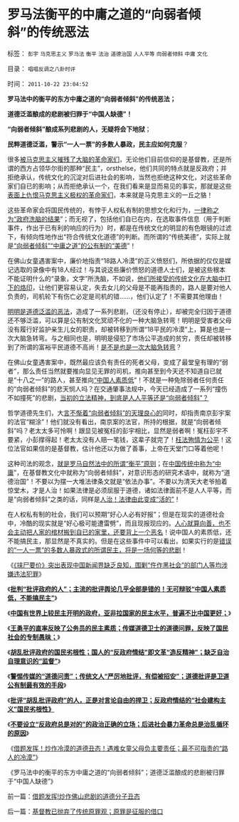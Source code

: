 # 罗马法衡平的中庸之道的“向弱者倾斜”的传统恶法

标签： `彭宇` `马克思主义` `罗马法` `衡平` `法治` `道德治国` `人人平等` `向弱者倾斜` `中庸` `文化` 

目录： `唱唱反调之八卦时评`

时间： `2011-10-22 23:04:52`

**罗马法中的衡平的东方中庸之道的“向弱者倾斜”的传统恶法；**

**道德泛滥酿成的悲剧被归罪于“中国人缺德”！**

**“向弱者倾斜”酿成系列悲剧的人，无疑将会下地狱**；

**民粹道德泛滥，警示“一人一票”的多数人暴政，民主应如何克服**？

很多[被马克思主义摧残了大脑的革命家们](../../../2010/5/14/唯恐天下不乱的革命家.md)，无论他们目前信仰的是基督教，还是所谓的西方占领华尔街的那种“民主”，orsthelse，他们共同的特点就是反政府；并拒绝承认，传统文化的沉淀对后进社会的影响，当然也拒绝这种文化，对这些革命家们自已的影响；从而拒绝承认一个，在我们看来是显而易见的事实，那就是这些[表面上仇恨马克思主义极权的革命家们](../../../2009/5/17/民主价值观不能持有政治野心.md)，本来就是马克思主义的一丘之貉！

这些革命家会将国民传统的，有悖于人权私有制的思想文化和行为，[一律称之为“政府洗脑的结果](../../../2010/7/22/每个人要对自已负责，就要对自已的愚蠢轻信负责；.md)”；而无视了，包括他们自已在内，在选取事件信息（用于判断事件，作出于已有利的响应的行为）时，都是在传统文化的明显的有色眼镜的过滤下，有倾向性地作出“符合传统文化道德”的判断。而所谓的“传统美德”，实际上就是[“向弱者倾斜”“中庸之道”的公有制的“美德](../../../2009/8/24/中庸枉法,惩善扬恶,坏事做尽.md)”！

在佛山女童遇害案中，廉价地指责“18路人冷漠”的正义愤怒们，所依据的仅仅是媒记选取的录像中有18人经过！与其说这些廉价愤怒的道德人士们，是被这些根本不能证明什么的“录象，文字”所洗脑，不如说，[他们所接受的传统文化在大脑中打下的烙印](../../../2010/10/11/五四皮之不存毛将安附.md)，让他们更容易认定，失去女儿的父母是不能再指责的，路人是要对他人负责的，司机轮下有伤亡必定是司机的错……，他们认定了！不需要其他理由！

[明明是道德泛滥的恶法](../../../2010/7/11/中西方传统文化愚昧落后目录.md)，造成了一系列悲剧，（还没有停止），却被完全归因于道德还不够泛滥，可以算是公有制文化冥顽不化的一种大脑急转弯！明明是受害者父母没有履行好监护亲生儿女的职责，却被转移到所谓“18平民的冷漠”上，算是也是一次大脑急转弯。与之相同也是，明明是侵犯了市场公平造成的贫穷，责任却被转移到了所谓的富裕平民道德不高尚！[是不是也是一次大脑急转弯](../../../2011/10/16/阶级斗争中的大脑急转弯，攻击无权的小平民.md)？

在佛山女童遇害案中，既然最应该负有责任的死者父母，变成了最堂皇有理的“弱者”，那么责任当然就要推向显见无罪的司机，推向甚至到今天还不知道自已就是“十八之一”的路人，甚至推向[“中国人素质低](../../../2011/8/13/批评“批评政府的人”.md)”！不就是一种免除弱者任何责任的“向弱者倾斜”的悲天悯人吗？在交通肇事法规中，今天已经造成了一系列“撞伤不如撞死”的悲剧，[当初的立法精神，到底是人人平等还是“向弱者倾斜”？](../../../2010/12/27/文革“知识越多越反动”错在那里？.md)

哲学道德先生们，大[言不惭着“向弱者倾斜”的天理良心的](http://hi.baidu.com/darthchn/blog/item/e35371948a360a42d1135e84.html)同时，却指责南京彭宇案的法官“糊涂”！他们就没有看出，南京案的法官，所持的根据，就是“向弱者倾斜”吗？老太太多可怜啊！跟显见被冤枉的彭宇相比，显然是弱者啊！冤枉彭宇不要紧，小彭撑得起！老太太没有人赔一笔钱，这辈子就完了！[枉法殉情为公平](../../../2011/1/23/中国自古无“无辜”和申肖克的救渎.md)！这位法官如果信的是基督教，估计他还以为做了善事，上帝在天堂门口等着他呢！

这种司法的观念，[就是罗马自然法中的所谓“衡平”原则](../../../2011/1/6/“均衡经济学”是伪科学，租值和租值耗散.md)；在[中国传统中称为“中庸](../../../2010/1/13/中庸者不可能是民主人.md)”，在基督教文化中就称为“向弱者倾斜”，对意识形态的研究术语中，就称为“道德治国”！不要以为摆一大堆法律条文就是“依法办事”。不要以为清天大老爷拍着惊堂木，才是人治！如果法律是必须屈服于道德，诸如法律面前不是人人平等，而是“向弱者倾斜”之类的话，同样是[人治！法律由此变成“活的”](../../../2009/8/24/法见二纲之中庸枉法.md)！

在人权私有制的社会，我们可以预期“好心人必有好报”；但是在现实的道德社会中，冷酷的现实就是“好心极可能遭雷劈”，而且现报现应的。[人心就算向善，也不会主动把人家的棺材搬到自已的家里，还要背上一个恶名](../../../2009/9/3/穷穷相报何时了！弱者知多少！.md)！说中国人的素质低，还不能搞民主，那显然是不真实的。但是在这些事件中可以看出，如果实行的是[错误的“一人一票”的多数人暴政式的所谓民主，将是一场何等的悲剧](../../../2010/3/3/为什么历史治乱循环总是不息更残暴？.md)！

《[《挟尸要价》突出表现中国新闻界缺乏良知，围剿“仵作黑社会”的部门人等均涉嫌违法犯罪](../../../2010/8/26/刊登无良照《挟尸要价》涉嫌违法犯罪.md)》

《[**批判“批评政府的人”；主流的批评舆论几乎全部是错的！无可辩驳“中国人素质低，不能搞民主”**](../../../2011/8/13/批评“批评政府的人”.md)》

《[**中国有世界上较民主开明的政府，亚非拉国家的民主水平，普遍不比中国更好；**](../../../2011/8/13/中国在世界上相对民主和开明.md)》

《[**王勇平的直率反映了公务员的民主素质；传媒道德卫士的道德问罪，反映了国民社会的专制愚昧；**](../../../2011/8/15/王勇平直率“反正我信了”难道有错吗？.md)》

《[**胡乱批评政府的国民劣根性；国人的“反政府情结”即文革“造反精神”；缺乏自治自理意识的“监督”**](../../../2011/8/15/胡乱批评政府的国民劣根性.md)》

《[**警惕传媒的“道德问责”；传统文人“严厉地批评，有偿被招安”；道德批评是卫道公有制最有效的手段**](../../../2011/8/16/警惕传媒的“道德问罪”的良心生意经.md)》

《[**批评“胡乱批评政府”的人，正是对言论自由的捍卫；反政府情结的“社会建构主义”国民劣根性》**](../../../2011/8/16/批评“胡乱批评政府”，捍卫的是言论的自由.md)

《[**不要设立“反政府总是对的”的政治正确的立场；后进社会暴力革命总是治乱循环的原因**](../../../2011/8/16/胡乱反政府，就是反民主.md)》

《[借题发挥！炒作冷漠的道德丑态！遇难女童父母负主要责任；最不可指责的“路人的冷漠”](../../../2011/10/22/借题发挥!炒作佛山悲剧的道德分子丑态.md)》

《罗马法中的衡平的东方中庸之道的“向弱者倾斜”；道德泛滥酿成的悲剧被归罪于“中国人缺德”》



前一篇：[借题发挥!炒作佛山悲剧的道德分子丑态](../../../2011/10/22/借题发挥!炒作佛山悲剧的道德分子丑态.md)

后一篇：[基督教已抛弃了传统原罪观；原罪是征服的借口](../../../2011/10/22/基督教已抛弃了传统原罪观；原罪是征服的借口.md)